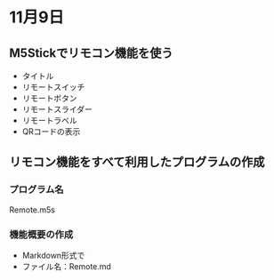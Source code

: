 # 11月9日
## M5Stickでリモコン機能を使う
- タイトル
- リモートスイッチ
- リモートボタン
- リモートスライダー
- リモートラベル
- QRコードの表示
## リモコン機能をすべて利用したプログラムの作成
### プログラム名
Remote.m5s
### 機能概要の作成
- Markdown形式で
- ファイル名：Remote.md
